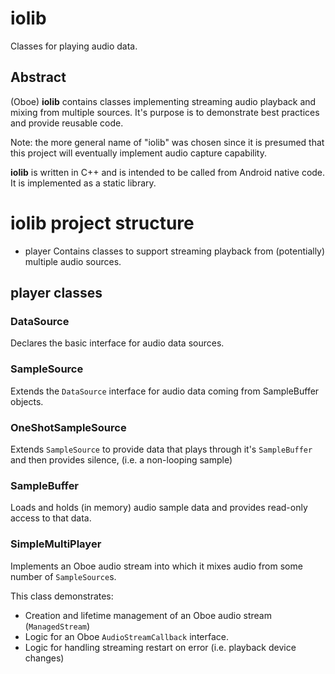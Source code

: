 **iolib**
==========
Classes for playing audio data.

## Abstract
(Oboe) **iolib** contains classes implementing streaming audio playback and mixing from multiple sources. It's purpose is to demonstrate best practices and provide reusable code.

 Note: the more general name of "iolib" was chosen  since it is presumed that this project will eventually implement audio capture capability.

**iolib** is written in C++ and is intended to be called from Android native code. It is implemented as a static library.

# **iolib** project structure
* player
Contains classes to support streaming playback from (potentially) multiple audio sources.

## player classes
### DataSource
Declares the basic interface for audio data sources.

### SampleSource
Extends the `DataSource` interface for audio data coming from SampleBuffer objects.

### OneShotSampleSource
Extends `SampleSource` to provide data that plays through it's `SampleBuffer` and then provides silence, (i.e. a non-looping sample)

### SampleBuffer
Loads and holds (in memory) audio sample data and provides read-only access to that data.

### SimpleMultiPlayer
Implements an Oboe audio stream into which it mixes audio from some number of `SampleSource`s.

This class demonstrates:
* Creation and lifetime management of an Oboe audio stream (`ManagedStream`)
* Logic for an Oboe `AudioStreamCallback` interface.
* Logic for handling streaming restart on error (i.e. playback device changes)
